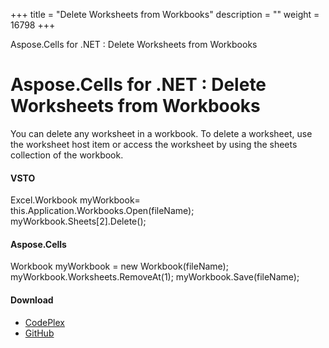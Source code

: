 +++
title = "Delete Worksheets from Workbooks" 
description = "" 
weight = 16798 
+++

Aspose.Cells for .NET : Delete Worksheets from Workbooks  

# Aspose.Cells for .NET : Delete Worksheets from Workbooks


You can delete any worksheet in a workbook. To delete a worksheet, use the worksheet host item or access the worksheet by using the sheets collection of the workbook.

#### VSTO

 Excel.Workbook myWorkbook= this.Application.Workbooks.Open(fileName); myWorkbook.Sheets\[2\].Delete();

#### Aspose.Cells

 Workbook myWorkbook = new Workbook(fileName); myWorkbook.Worksheets.RemoveAt(1); myWorkbook.Save(fileName);

#### Download

*   [CodePlex](https://asposevsto.codeplex.com/downloads/get/1459766)
*   [GitHub](https://github.com/asposemarketplace/Aspose_for_VSTO/releases/download/Aspose.Cells1.1/DeleteWorksheetsFromWorkbooks.zip)

